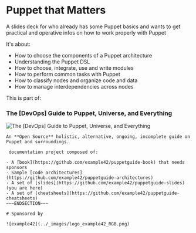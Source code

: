 # Puppet that Matters

A slides deck for who already has some Puppet basics and wants to get practical and operative infos on how to work properly with Puppet

It's about:

- How to choose the components of a Puppet architecture
- Understanding the Puppet DSL
- How to choose, integrate, use and write modules
- How to perform common tasks with Puppet
- How to classify nodes and organize code and data
- How to manage interdependencies across nodes

This is part of:

### The [DevOps] Guide to Puppet, Universe, and Everything
![The [DevOps] Guide to Puppet, Universe, and Everything](../_images/logoguide.jpg)
~~~SECTION:handouts~~~
An **Open Source** holistic, alternative, ongoing, incomplete guide on Puppet and surroundings.

 documentation project composed of:

- A [book](https://github.com/example42/puppetguide-book) that needs sponsors
- Sample [code architectures](https://github.com/example42/puppetguide-architectures)
- A set of [slides](https://github.com/example42/puppetguide-slides) (you are here)
- A set of [cheatsheets](https://github.com/example42/puppetguide-cheatsheets)
~~~ENDSECTION~~~

# Sponsored by

![example42](../_images/logo_example42_RGB.png)
